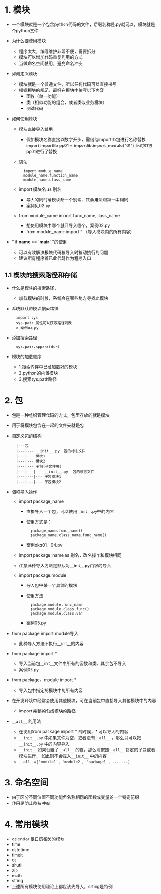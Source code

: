 # 1. 模块
- 一个模块就是一个包含python代码的文件，后缀名称是.py就可以，模块就是个python文件
- 为什么要使用模块
    - 程序太大，编写维护非常不便，需要拆分
    - 模块可以增加代码重复利用的方式
    - 当做命名空间使用，避免命名冲突
- 如何定义模块
    - 模块就是一个普通文件，所以任何代码可以直接书写
    - 根据模块的规范，最好在模块中编写以下内容
        - 函数（单一功能）
        - 类（相似功能的组合，或者类似业务模块）
        - 测试代码
- 如何使用模块
    - 模块直接导入使用
        - 假如模块名称直接以数字开头，需借助importlib包进行名称替换
             import importlib
             pp01 = importlib.import_module("01")  此时01被pp01进行了替换
    - 语法
            
            import module_name
            module_name.function_name
            module_name.class_name
    - import 模块名 as 别名
        - 导入的同时给模块起一个别名，其余用法跟第一中相同
        - 案例见02.py
      
    - from module_name import func_name,class_name
        - 想使用模块中哪个就只导入哪个，案例02.py
        - from module_name import *   （导入模块内的所有内容）
        
-   " if __name__ == '__main__' "的使用
    - 可以有效解决模块代码被导入时被动执行的问题
    - 建议所有程序都已此代码作为程序入口

## 1.1 模块的搜索路径和存储
- 什么是模块的搜索路径，
    - 加载模块的时候，系统会在哪些地方寻找此模块
- 系统默认的模块搜索路径

        import sys
        sys.path 属性可以获取路径列表
        # 案例03.py
- 添加搜索路径

        sys.path.append(dir)
- 模块的加载顺序
    - 1.搜索内存中已经加载好的模块
    - 2.python的内置模块
    - 3.搜索sys.path路径
    
# 2. 包
- 包是一种组织管理代码的方式，包里存放的就是模块
- 用于将模块包含在一起的文件夹就是包
- 自定义包的结构

        |---包
        |---|--- __init__.py  包的标志文件
        |---|--- 模块1
        |---|--- 模块2
        |---|--- 子包(子文件夹)
        |---|---|--- __init__.py  包的标志文件
        |---|---|--- 子包模块1
        |---|---|--- 子包模块2
        
- 包的导入操作
    - import package_name
        - 直接导入一个包，可以使用__init__.py中的内容
        - 使用方式是：
        
                package_name.func_name()
                package_name.class_name.func_name()
        - 案例pkg01，04.py
        
    - import package_name as 别名，改名操作和模块相同
    - 注意此种导入方法是默认对__init__.py内容的导入
    
    - import package.module 
        - 导入包中某一个具体的模块
        - 使用方法
        
                package.module.func_name
                package.module.class.func()
                package.module.class.var
        - 案例05.py
        
- from package import module导入
    - 此种导入方法不执行__init__的内容
- from package import *
    - 导入当前包__init__文件中所有的函数和类，其余包不导入
    - 案例06.py
- from package。module import *
    - 导入包中指定的模块中的所有内容
    
- 在开发环境中经常会使用其他模块，可在当前包中直接导入其他模块中的内容
    - import 完整的包或模块的路径

- `__all__` 的用法
    - 在使用from package import * 的时候，* 可以导入的内容
    - `__init__.py`  中如果文件为空，或者没有`__all__` ，那么只可以把`__init__.py` 中的内容导入
    - `__init__`  如果设置了`__all__` 的值，那么则按照`__all__` 指定的子包或者模块进行，
    如此则不会载入`__init__` 中的内容  
    - `__all__=['module1', 'module2', 'package1', .......]` 
    
# 3. 命名空间
- 由于区分不同位置不同功能但名称相同的函数或变量的一个特定前缀
- 作用是防止命名冲突 

# 4. 常用模块
- calendar  跟日历相关的模块
- time  
- datetime
- timeit
- os
- shutil
- zip
- math
- string
- 上述所有模块使用理论上都应该先导入，srting是特例